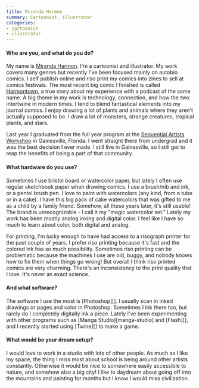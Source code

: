 ```yaml
---
title: Miranda Harmon
summary: Cartoonist, illustrator
categories:
- cartoonist
- illustrator
---
```


#### Who are you, and what do you do?

My name is [Miranda Harmon](http://www.mirandaharmon.com/ "Miranda's website."). I'm a cartoonist and illustrator. My work covers many genres but recently I've been focused mainly on autobio comics. I self publish online and riso print my comics into zines to sell at comics festivals. The most recent big comic I finished is called [Harmontown](http://www.mirandaharmon.com/harmontown/ "Miranda's comic."), a true story about my experience with a podcast of the same name. A big theme in my work is technology, connection, and how the two intertwine in modern times. I tend to blend fantastical elements into my journal comics. I enjoy drawing a lot of plants and animals where they aren't actually supposed to be. I draw a lot of monsters, strange creatures, tropical plants, and stars.

Last year I graduated from the full year program at the [Sequential Artists Workshop](http://sequentialartistsworkshop.org/wordpress/ "A comic and graphic novel school in Florida.") in Gainesville, Florida. I went straight there from undergrad and it was the best decision I ever made. I still live in Gainesville, so I still get to reap the benefits of being a part of that community.

#### What hardware do you use?

Sometimes I use bristol board or watercolor paper, but lately I often use regular sketchbook paper when drawing comics. I use a brush/nib and ink, or a pentel brush pen. I love to paint with watercolors (any kind, from a tube or in a cake). I have this big pack of cake watercolors that was gifted to me as a child by a family friend. Somehow, all these years later, it's still usable! The brand is unrecognizable - I call it my "magic watercolor set." Lately my work has been mostly analog inking and digital color. I feel like I have so much to learn about color, both digital and analog.

For printing, I'm lucky enough to have had access to a risograph printer for the past couple of years. I prefer riso printing because it's fast and the colored ink has so much possibility. Sometimes riso printing can be problematic because the machines I use are old, buggy, and nobody knows how to fix them when things go wrong! But overall I think riso printed comics are very charming. There's an inconsistency to the print quality that I love. It's never an exact science.

#### And what software?

The software I use the most is [Photoshop][]. I usually scan in inked drawings or pages and color in Photoshop. Sometimes I ink there too, but rarely do I completely digitally ink a piece. Lately I've been experimenting with other programs such as [Manga Studio][manga-studio] and [Flash][], and I recently started using [Twine][] to make a game.

#### What would be your dream setup?

I would love to work in a studio with lots of other people. As much as I like my space, the thing I miss most about school is being around other artists constantly. Otherwise it would be nice to somewhere easily accessible to nature, and somehow also a big city! I like to daydream about going off into the mountains and painting for months but I know I would miss civilization.